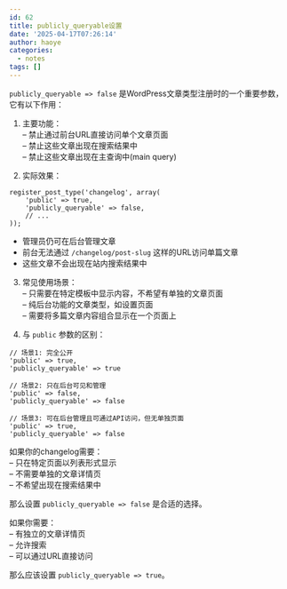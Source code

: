 ```yaml
---
id: 62
title: publicly_queryable设置
date: '2025-04-17T07:26:14'
author: haoye
categories:
  - notes
tags: []
---
```


`publicly_queryable => false` 是WordPress文章类型注册时的一个重要参数，它有以下作用：

1. 主要功能：\
   – 禁止通过前台URL直接访问单个文章页面\
   – 禁止这些文章出现在搜索结果中\
   – 禁止这些文章出现在主查询中(main query)

2. 实际效果：

```
register_post_type('changelog', array(
    'public' => true,
    'publicly_queryable' => false,
    // ...
));
```

- 管理员仍可在后台管理文章
- 前台无法通过 `/changelog/post-slug` 这样的URL访问单篇文章
- 这些文章不会出现在站内搜索结果中

3. 常见使用场景：\
   – 只需要在特定模板中显示内容，不希望有单独的文章页面\
   – 纯后台功能的文章类型，如设置页面\
   – 需要将多篇文章内容组合显示在一个页面上

4. 与 `public` 参数的区别：

```
// 场景1: 完全公开
'public' => true,
'publicly_queryable' => true

// 场景2: 只在后台可见和管理
'public' => false,
'publicly_queryable' => false

// 场景3: 可在后台管理且可通过API访问，但无单独页面
'public' => true,
'publicly_queryable' => false
```

如果你的changelog需要：\
– 只在特定页面以列表形式显示\
– 不需要单独的文章详情页\
– 不希望出现在搜索结果中

那么设置 `publicly_queryable => false` 是合适的选择。

如果你需要：\
– 有独立的文章详情页\
– 允许搜索\
– 可以通过URL直接访问

那么应该设置 `publicly_queryable => true`。
